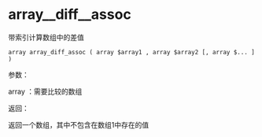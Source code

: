# array\_\_diff\_\_assoc

带索引计算数组中的差值

```
array array_diff_assoc ( array $array1 , array $array2 [, array $... ] )
```

参数：

array ：需要比较的数组

返回：

返回一个数组，其中不包含在数组1中存在的值




